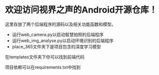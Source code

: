 # 欢迎访问视界之声的Android开源仓库！

这里存放了两个后端程序的源码以及相关功能函数和模型。

- 运行web_camera.py以启动智慧拍照的后端程序
- 运行web_img_analyse.py以启动环境识别的后端程序
- place_365文件夹下是项目包含的深度学习模型

在templates文件夹下你可以找到前端代码

项目依赖可以在requirements.txt中找到

